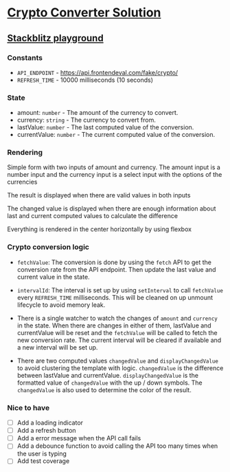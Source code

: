 # [Crypto Converter Solution](https://frontendeval.com/questions/crypto-converter)

## [Stackblitz playground](https://stackblitz.com/github/willnguyen1312/crypto-converter)

### Constants

- `API_ENDPOINT` - https://api.frontendeval.com/fake/crypto/
- `REFRESH_TIME` - 10000 milliseconds (10 seconds)

### State

- amount: `number` - The amount of the currency to convert.
- currency: `string` - The currency to convert from.
- lastValue: `number` - The last computed value of the conversion.
- currentValue: `number` - The current computed value of the conversion.

### Rendering

Simple form with two inputs of amount and currency. The amount input is a number input and the currency input is a select input with the options of the currencies

The result is displayed when there are valid values in both inputs

The changed value is displayed when there are enough information about last and current computed values to calculate the difference

Everything is rendered in the center horizontally by using flexbox

### Crypto conversion logic

- `fetchValue`: The conversion is done by using the `fetch` API to get the conversion rate from the API endpoint. Then update the last value and current value in the state.

- `intervalId`: The interval is set up by using `setInterval` to call `fetchValue` every `REFRESH_TIME` milliseconds. This will be cleaned on up unmount lifecycle to avoid memory leak.

- There is a single watcher to watch the changes of `amount` and `currency` in the state. When there are changes in either of them, lastValue and currentValue will be reset and the `fetchValue` will be called to fetch the new conversion rate. The current interval will be cleared if available and a new interval will be set up.

- There are two computed values `changedValue` and `displayChangedValue` to avoid clustering the template with logic. `changedValue` is the difference between lastValue and currentValue. `displayChangedValue` is the formatted value of `changedValue` with the up / down symbols. The `changedValue` is also used to determine the color of the result.

### Nice to have

- [ ] Add a loading indicator
- [ ] Add a refresh button
- [ ] Add a error message when the API call fails
- [ ] Add a debounce function to avoid calling the API too many times when the user is typing
- [ ] Add test coverage

